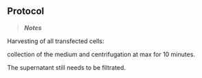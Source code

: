 ﻿---
aimtask: Harvesting  
protocol: "-"
date: 2019-10-05  
participants: Eva 
---    
## Protocol  
  
> _**Notes**_

  

Harvesting of all transfected cells:

collection of the medium and centrifugation at max for 10 minutes.

The supernatant still needs to be filtrated.
